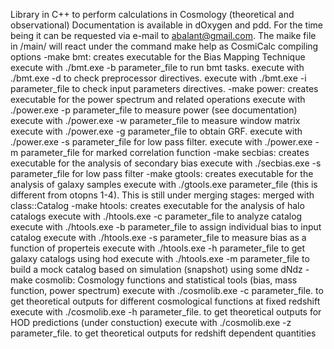 Library in C++ to perform calculations in Cosmology (theoretical and observational)
Documentation is available in dOxygen and pdd. For the time being it can be requested via e-mail to abalant@gmail.com.
The maike file in /main/ will react under the command make help as
CosmiCalc compiling options
-make bmt: creates executable for the Bias Mapping Technique
	  execute with ./bmt.exe -b parameter_file to run bmt tasks.
	  execute with ./bmt.exe -d to check preprocessor directives.
	  execute with ./bmt.exe -i parameter_file to check input parameters directives.
-make power: creates executable for the power spectrum and related operations
	  execute with ./power.exe -p parameter_file to measure power (see documentation)
	  execute with ./power.exe -w parameter_file to measure window matrix
	  execute with ./power.exe -g parameter_file to obtain GRF.
	  execute with ./power.exe -s parameter_file for low pass filter.
	  execute with ./power.exe -m parameter_file for marked correlation function
-make secbias: creates executable for the analysis of secondary bias
	  execute with ./secbias.exe -s parameter_file for low pass filter
-make gtools: creates executable for the analysis of galaxy samples 
	  execute with ./gtools.exe parameter_file (this is different from otopns 1-4). This is still under merging stages: merged with class::Catalog
-make htools: creates executable for the analysis of halo catalogs 
	  execute with ./htools.exe -c parameter_file to analyze catalog
	  execute with ./htools.exe -b parameter_file to assign individual bias to input catalog
	  execute with ./htools.exe -s parameter_file to measure bias as a function of properteis
	  execute with ./htools.exe -h parameter_file to get galaxy catalogs using hod
	  execute with ./htools.exe -m parameter_file to build a mock catalog based on simulation (snapshot) using some dNdz
-make cosmolib: Cosmology functions and statistical tools (bias, mass function, power spectrum)
	  execute with ./cosmolib.exe -c parameter_file. to get theoretical outputs for different cosmological functions at fixed redshift
	  execute with ./cosmolib.exe -h parameter_file. to get theoretical outputs for HOD predictions (under constuction)
	  execute with ./cosmolib.exe -z parameter_file. to get theoretical outputs for redshift dependent quantities
